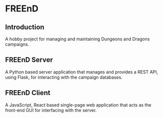 # FREEnD

## Introduction

A hobby project for managing and maintaining Dungeons and Dragons campaigns.

## FREEnD Server

A Python based server application that manages and provides a REST API, using Flask, for interacting with the campaign databases.

## FREEnD Client

A JavaScript, React based single-page web application that acts as the front-end GUI for interfacing with the server.
